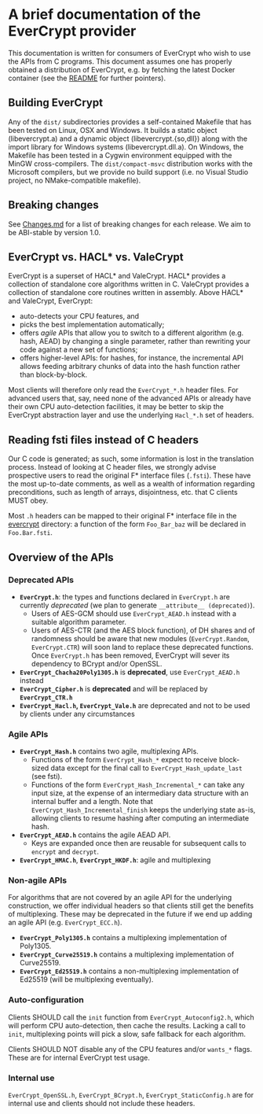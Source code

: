 # A brief documentation of the EverCrypt provider

This documentation is written for consumers of EverCrypt who wish to use the
APIs from C programs. This document assumes one has properly obtained a
distribution of EverCrypt, e.g. by fetching the latest Docker container (see the
[README](../README.EverCrypt.md) for further pointers).

## Building EverCrypt

Any of the `dist/` subdirectories provides a self-contained Makefile that has
been tested on Linux, OSX and Windows. It builds a static object
(libevercrypt.a) and a dynamic object (libevercrypt.{so,dll}) along with the
import library for Windows systems (libevercrypt.dll.a). On Windows, the
Makefile has been tested in a Cygwin environment equipped with the MinGW
cross-compilers. The `dist/compact-msvc` distribution works with the Microsoft
compilers, but we provide no build support (i.e. no Visual Studio project, no
NMake-compatible makefile).

## Breaking changes

See [Changes.md](Changes.md) for a list of breaking changes for each release. We
aim to be ABI-stable by version 1.0.

## EverCrypt vs. HACL\* vs. ValeCrypt

EverCrypt is a superset of HACL\* and ValeCrypt. HACL\* provides a collection of
standalone core algorithms written in C. ValeCrypt provides a collection of
standalone core routines written in assembly. Above HACL\* and ValeCrypt, EverCrypt:

- auto-detects your CPU features, and
- picks the best implementation automatically;
- offers *agile* APIs that allow you to switch to a different algorithm (e.g.
  hash, AEAD) by changing a single parameter, rather than rewriting your code
  against a new set of functions;
- offers higher-level APIs: for hashes, for instance, the incremental API allows
  feeding arbitrary chunks of data into the hash function rather than
  block-by-block.

Most clients will therefore only read the `EverCrypt_*.h` header files. For
advanced users that, say, need none of the advanced APIs or already have their
own CPU auto-detection facilities, it may be better to skip the EverCrypt
abstraction layer and use the underlying `Hacl_*.h` set of headers.

## Reading fsti files instead of C headers

Our C code is generated; as such, some information is lost in the translation
process. Instead of looking at C header files, we strongly advise prospective
users to read the original F\* interface files (`.fsti`). These have the most
up-to-date comments, as well as a wealth of information regarding preconditions,
such as length of arrays, disjointness, etc. that C clients MUST obey.

Most `.h` headers can be mapped to their original F\* interface file in
the [evercrypt](evercrypt/) directory: a function of the form `Foo_Bar_baz` will
be declared in `Foo.Bar.fsti`.

## Overview of the APIs

### Deprecated APIs

- **`EverCrypt.h`**: the types and functions declared in `EverCrypt.h` are
  currently *deprecated* (we plan to generate `__attribute__ (deprecated)`).
  - Users of AES-GCM should use `EverCrypt_AEAD.h` instead with a suitable
    algorithm parameter.
  - Users of AES-CTR (and the AES block function), of DH shares and of randomness
    should be aware that new modules (`EverCrypt.Random`, `EverCrypt.CTR`) will soon
    land to replace these deprecated functions.
  Once `EverCrypt.h` has been removed, EverCrypt will sever its dependency to
  BCrypt and/or OpenSSL.
- **`EverCrypt_Chacha20Poly1305.h`** is **deprecated**, use `EverCrypt_AEAD.h`
  instead
- **`EverCrypt_Cipher.h`** is **deprecated** and will be replaced by
  **`EverCrypt_CTR.h`**
- **`EverCrypt_Hacl.h`, `EverCrypt_Vale.h`** are deprecated and not to be used
  by clients under any circumstances

### Agile APIs

- **`EverCrypt_Hash.h`** contains two agile, multiplexing APIs.
  - Functions of the form `EverCrypt_Hash_*` expect to receive block-sized data
    except for the final call to `EverCrypt_Hash_update_last` (see fsti).
  - Functions of the form `EverCrypt_Hash_Incremental_*` can take any input
    size, at the expense of an intermediary data structure with an internal buffer
    and a length. Note that `EverCrypt_Hash_Incremental_finish` keeps the
    underlying state as-is, allowing clients to resume hashing after computing
    an intermediate hash.
- **`EverCrypt_AEAD.h`** contains the agile AEAD API.
  - Keys are expanded once then are reusable for subsequent calls to `encrypt`
    and `decrypt`.
- **`EverCrypt_HMAC.h`**, **`EverCrypt_HKDF.h`**: agile and multiplexing

### Non-agile APIs

For algorithms that are not covered by an agile API for the underlying
construction, we offer individual headers so that clients still get the benefits
of multiplexing. These may be deprecated in the future if we end up adding an
agile API (e.g. `EverCrypt_ECC.h`).

- **`EverCrypt_Poly1305.h`** contains a multiplexing implementation of Poly1305.
- **`EverCrypt_Curve25519.h`** contains a multiplexing implementation of Curve25519.
- **`EverCrypt_Ed25519.h`** contains a non-multiplexing implementation of
  Ed25519 (will be multiplexing eventually).

### Auto-configuration

Clients SHOULD call the `init` function from `EverCrypt_Autoconfig2.h`, which
will perform CPU auto-detection, then cache the results. Lacking a call to
`init`, multiplexing points will pick a slow, safe fallback for each algorithm.

Clients SHOULD NOT disable any of the CPU features and/or `wants_*` flags. These
are for internal EverCrypt test usage.

### Internal use

`EverCrypt_OpenSSL.h`, `EverCrypt_BCrypt.h`, `EverCrypt_StaticConfig.h` are for
internal use and clients should not include these headers.
